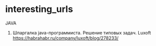 # interesting_urls

JAVA
1. Шпаргалка java-программиста. Решение типовых задач. Luxoft
https://habrahabr.ru/company/luxoft/blog/278233/
